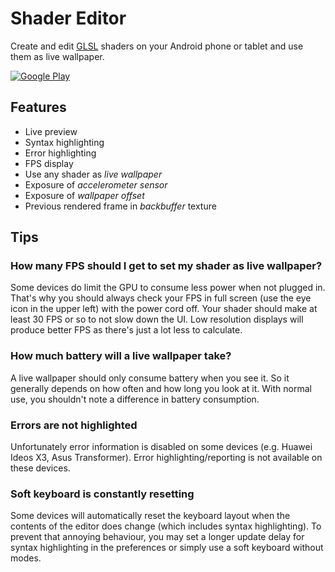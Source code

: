 Shader Editor
=============

Create and edit [GLSL](https://en.wikipedia.org/wiki/GLSL) shaders on your Android phone or tablet and use them as live wallpaper.

[![Google Play](http://developer.android.com/images/brand/en_generic_rgb_wo_45.png)](https://play.google.com/store/apps/details?id=de.markusfisch.android.shadereditor)

Features
--------

* Live preview
* Syntax highlighting
* Error highlighting
* FPS display
* Use any shader as _live wallpaper_
* Exposure of _accelerometer sensor_
* Exposure of _wallpaper offset_
* Previous rendered frame in _backbuffer_ texture

Tips
----

### How many FPS should I get to set my shader as live wallpaper?

Some devices do limit the GPU to consume less power when not plugged in. That's why you should always check your FPS in full screen (use the eye icon in the upper left) with the power cord off. Your shader should make at least 30 FPS or so to not slow down the UI. Low resolution displays will produce better FPS as there's just a lot less to calculate.

### How much battery will a live wallpaper take?

A live wallpaper should only consume battery when you see it. So it generally depends on how often and how long you look at it. With normal use, you shouldn't note a difference in battery consumption.

### Errors are not highlighted

Unfortunately error information is disabled on some devices (e.g. Huawei Ideos X3, Asus Transformer). Error highlighting/reporting is not available on these devices.

### Soft keyboard is constantly resetting

Some devices will automatically reset the keyboard layout when the contents of the editor does change (which includes syntax highlighting). To prevent that annoying behaviour, you may set a longer update delay for syntax highlighting in the preferences or simply use a soft keyboard without modes.
